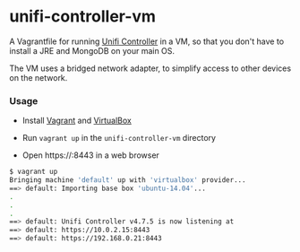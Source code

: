 unifi-controller-vm
===================

A Vagrantfile for running [Unifi Controller](https://www.ubnt.com/download/unifi/)
in a VM, so that you don't have to install a JRE and MongoDB on your main OS.

The VM uses a bridged network adapter, to simplify access to other devices on the network.

### Usage

- Install [Vagrant](https://www.vagrantup.com/downloads.html) and
  [VirtualBox](https://www.virtualbox.org/wiki/Downloads)

- Run `vagrant up` in the `unifi-controller-vm` directory

- Open https://<vm-ip>:8443 in a web browser

```bash
$ vagrant up
Bringing machine 'default' up with 'virtualbox' provider...
==> default: Importing base box 'ubuntu-14.04'...
.
.
.
==> default: Unifi Controller v4.7.5 is now listening at
==> default: https://10.0.2.15:8443
==> default: https://192.168.0.21:8443
```
